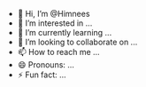 - 👋 Hi, I’m @Himnees
- 👀 I’m interested in ...
- 🌱 I’m currently learning ...
- 💞️ I’m looking to collaborate on ...
- 📫 How to reach me ...
- 😄 Pronouns: ...
- ⚡ Fun fact: ...

<!---
Himnees/Himnees is a ✨ special ✨ repository because its `README.md` (this file) appears on your GitHub profile.
You can click the Preview link to take a look at your changes.
--->
